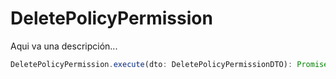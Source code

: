 # DeletePolicyPermission

Aqui va una descripción...

```typescript 
DeletePolicyPermission.execute(dto: DeletePolicyPermissionDTO): Promise<void>;
```
